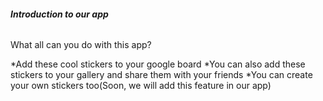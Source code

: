 ###### **Introduction to our app**

What all can you do with this app?

*Add these cool stickers to your google board
*You can also add these stickers to your gallery and share them with your friends
*You can create your own stickers too(Soon, we will add this feature  in our app)

